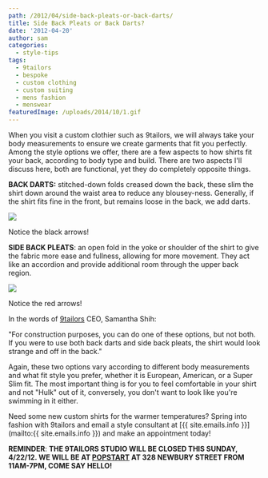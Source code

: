 ```yaml
---
path: /2012/04/side-back-pleats-or-back-darts/
title: Side Back Pleats or Back Darts?
date: '2012-04-20'
author: sam
categories:
  - style-tips
tags:
  - 9tailors
  - bespoke
  - custom clothing
  - custom suiting
  - mens fashion
  - menswear
featuredImage: /uploads/2014/10/1.gif
---
```

When you visit a custom clothier such as 9tailors, we will always take your body measurements to ensure we create garments that fit you perfectly. Among the style options we offer, there are a few aspects to how shirts fit your back, according to body type and build. There are two aspects I'll discuss here, both are functional, yet they do completely opposite things.

****BACK DARTS:**** stitched-down folds creased down the back, these slim the shirt down around the waist area to reduce any blousey-ness. Generally, if the shirt fits fine in the front, but remains loose in the back, we add darts. 

[![](http://4.bp.blogspot.com/-mwcQLyO9cPw/T5GJVwPRUYI/AAAAAAAAAM4/vFKAPS0GlX4/s320/back_pb.gif)](http://4.bp.blogspot.com/-mwcQLyO9cPw/T5GJVwPRUYI/AAAAAAAAAM4/vFKAPS0GlX4/s1600/back_pb.gif)

Notice the black arrows!

****SIDE BACK PLEATS****: an open fold in the yoke or shoulder of the shirt to give the fabric more ease and fullness, allowing for more movement. They act like an accordion and provide additional room through the upper back region.

[![](http://3.bp.blogspot.com/-uVcyWKx7f9M/T5GJtlVJOvI/AAAAAAAAANA/6yJnI5mG9Ho/s320/back_spb.jpg.gif)](http://3.bp.blogspot.com/-uVcyWKx7f9M/T5GJtlVJOvI/AAAAAAAAANA/6yJnI5mG9Ho/s1600/back_spb.jpg.gif)

Notice the red arrows!

In the words of [9tailors](http://www.9tailors.com/) CEO, Samantha Shih: 

"For construction purposes, you can do one of these options, but not both. If you were to use both back darts and side back pleats, the shirt would look strange and off in the back."

Again, these two options vary according to different body measurements and what fit style you prefer, whether it is European, American, or a Super Slim fit. The most important thing is for you to feel comfortable in your shirt and not "Hulk" out of it, conversely, you don't want to look like you're swimming in it either.

Need some new custom shirts for the warmer temperatures? Spring into fashion with 9tailors and email a style consultant at [{{ site.emails.info }}](mailto:{{ site.emails.info }}) and make an appointment today!

**REMINDER**: **THE 9TAILORS STUDIO WILL BE CLOSED THIS SUNDAY, 4/22/12. WE WILL BE AT [POPSTART](http://popstartboston.com/) AT 328 NEWBURY STREET FROM 11AM-7PM, COME SAY HELLO!**
